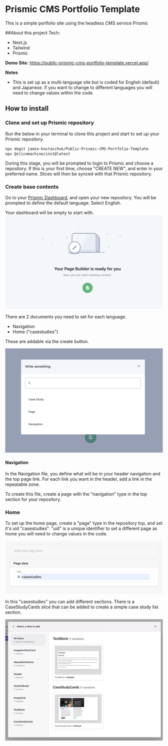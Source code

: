 # Prismic CMS Portfolio Template
This is a simple portfolio site using the headless CMS service Prismic

##About this project
Tech:
- Next.js
- Tailwind
- Prismic

**Demo Site:**
https://public-prismic-cms-portfolio-template.vercel.app/

**Notes**
- This is set up as a multi-language site but is coded for English (default) and Japanese.  If you want to change to different languages you will need to change values within the code.



## How to install

### Clone and set up Prismic repository
Run the below in your terminal to clone this project and start to set up your Prismic repository. 

```
npx degit jamie-kostaschuk/Public-Prismic-CMS-Portfolio-Template
npx @slicemachine/init@latest
```

During this stage, you will be prompted to login to Prismic and choose a repository. 
If this is your first time, choose "CREATE NEW", and enter in your preferred name. 
Slices will then be synced with that Prismic repository. 


### Create base contents
Go to your [Prismic Dashboard](https://prismic.io/dashboard), and open your new repository. 
You will be prompted to define the default language. Select English. 

Your dashboard will be empty to start with.
![Image of empty repository dashboard](/assets/images/dashboard1.png)


  

 
There are 2 documents you need to set for each language. 
- Navigation
- Home ("casestudies")

These are addable via the create button. 

![Image of empty repository dashboard](/assets/images/page-addition-menu.png)

 
 
 
#### Navigation
In the Navigation file, you define what will be in your header navigation and the top page link.
For each link you want in the header, add a link in the repeatable zone. 

To create this file, create a page with the "navigation" type in the top section for your repository. 

### Home
To set up the home page, create a "page" type in the repository top, and set it's uid "casestudies". 
"uid" is a unique identifier to set a different page as home you will need to change values in the code. 


![Image of empty repository dashboard](/assets/images/uid-setting.png)

 
 
 
In this "casestudies" you can add different sections. There is a CaseStudyCards slice that can be added to create a simple case study list section. 

![Image of empty repository dashboard](/assets/images/casestudy-slice.png)



